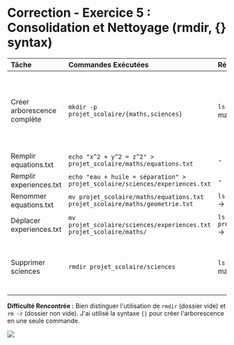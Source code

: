 # Correction - Exercice 5 : Consolidation et Nettoyage (rmdir, {} syntax)

| Tâche | Commandes Exécutées | Résultat / Vérification | Remarques |
| :--- | :--- | :--- | :--- |
| Créer arborescence complète | `mkdir -p projet_scolaire/{maths,sciences}` | `ls projet_scolaire` -> maths  sciences | **Clé :** La syntaxe `{item1,item2}` permet la création simultanée de plusieurs sous-chemins. |
| Remplir equations.txt | `echo "x^2 + y^2 = z^2" > projet_scolaire/maths/equations.txt` | - | Ajout de contenu. |
| Remplir experiences.txt | `echo "eau + huile = séparation" > projet_scolaire/sciences/experiences.txt` | - | Ajout de contenu. |
| Renommer equations.txt | `mv projet_scolaire/maths/equations.txt projet_scolaire/maths/geometrie.txt` | `ls projet_scolaire/maths` -> geometrie.txt | Renommage avec `mv`. |
| Déplacer experiences.txt | `mv projet_scolaire/sciences/experiences.txt projet_scolaire/maths/` | `ls projet_scolaire/sciences` -> (vide) | Déplacement vers un autre dossier. |
| Supprimer sciences | `rmdir projet_scolaire/sciences` | `ls projet_scolaire` -> maths | **Clé :** `rmdir` est utilisé pour supprimer un répertoire s'il est **vide**. |

**Difficulté Rencontrée :** Bien distinguer l'utilisation de `rmdir` (dossier vide) et `rm -r` (dossier non vide). J'ai utilisé la syntaxe `{}` pour créer l'arborescence en une seule commande.

![](exo.5)
